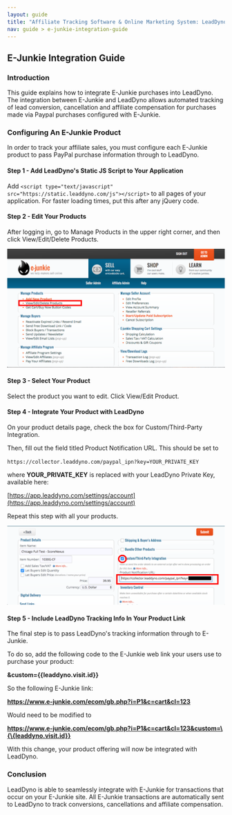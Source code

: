 ```yaml
---
layout: guide
title: "Affiliate Tracking Software & Online Marketing System: LeadDyno"
nav: guide > e-junkie-integration-guide
---
```


## E-Junkie Integration Guide

### Introduction

This guide explains how to integrate E-Junkie purchases into LeadDyno. The integration
between E-Junkie and LeadDyno allows automated tracking of lead conversion, cancellation and affiliate compensation for
purchases made via Paypal purchases configured with E-Junkie.


### Configuring An E-Junkie Product

In order to track your affiliate sales, you must configure each E-Junkie product to pass PayPal purchase
information through to LeadDyno.

#### Step 1 - Add LeadDyno's Static JS Script to Your Application

Add `<script type="text/javascript" src="https://static.leaddyno.com/js"></script>` to all pages of your application. For faster loading times, put this after any jQuery code.

#### Step 2 - Edit Your Products

After logging in, go to Manage Products in the upper right corner, and then click View/Edit/Delete Products.

![Recurly Hosted Payment Pages Settings](img/E-Junkie-Step-1.png)

#### Step 3 - Select Your Product

Select the product you want to edit. Click View/Edit Product.

#### Step 4 - Integrate Your Product with LeadDyno

On your product details page, check the box for Custom/Third-Party Integration.

Then, fill out the field titled Product Notification URL. This should be set to

  `https://collector.leaddyno.com/paypal_ipn?key=YOUR_PRIVATE_KEY`

where **YOUR_PRIVATE_KEY** is replaced with your LeadDyno Private Key, available here:

[https://app.leaddyno.com/settings/account](https://app.leaddyno.com/settings/account)

Repeat this step with all your products.

![Recurly Hosted Payment Pages Settings](img/E-Junkie-Step-2.png)


#### Step 5 - Include LeadDyno Tracking Info In Your Product Link

The final step is to pass LeadDyno's tracking information through to E-Junkie.

To do so, add the following code to the E-Junkie web link your users use to purchase your product:

**&custom=\{\{leaddyno.visit.id}}**

So the following E-Junkie link:

**https://www.e-junkie.com/ecom/gb.php?i=P1&c=cart&cl=123**

Would need to be modified to

**https://www.e-junkie.com/ecom/gb.php?i=P1&c=cart&cl=123&custom=\{\{leaddyno.visit.id}}**

With this change, your product offering will now be integrated with LeadDyno.

### Conclusion

LeadDyno is able to seamlessly integrate with E-Junkie for transactions that occur on your E-Junkie site. All
E-Junkie transactions are automatically sent to LeadDyno to track conversions, cancellations and affiliate compensation.
